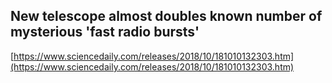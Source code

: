 ## New telescope almost doubles known number of mysterious 'fast radio bursts'
  
  [https://www.sciencedaily.com/releases/2018/10/181010132303.htm](https://www.sciencedaily.com/releases/2018/10/181010132303.htm)